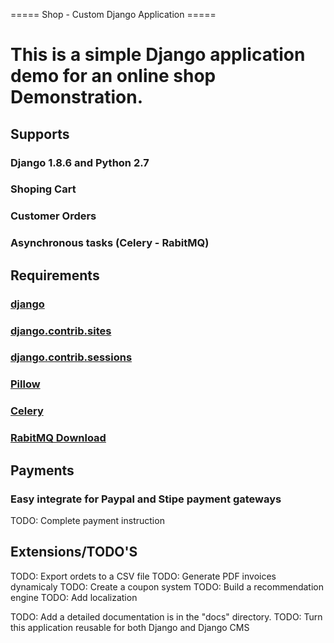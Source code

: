 ===== Shop - Custom Django Application =====

# This is a simple Django application demo for an online shop Demonstration.

## Supports
### Django 1.8.6 and Python 2.7
### Shoping Cart
### Customer Orders
### Asynchronous tasks (Celery - RabitMQ)

## Requirements
### [django](https://www.djangoproject.com/download/)
### [django.contrib.sites](https://docs.djangoproject.com/en/1.8/ref/contrib/sites/)
### [django.contrib.sessions](https://docs.djangoproject.com/en/1.8/ref/settings/#sessions)
### [Pillow]()
### [Celery](http://celery.readthedocs.org/en/latest/)
### [RabitMQ Download](https://www.rabbitmq.com/download.html)


## Payments
### Easy integrate for Paypal and Stipe payment gateways
TODO: Complete payment instruction

## Extensions/TODO'S
TODO: Export ordets to a CSV file
TODO: Generate PDF invoices dynamicaly
TODO: Create a coupon system
TODO: Build a recommendation engine
TODO: Add localization

TODO: Add a detailed documentation is in the "docs" directory.
TODO: Turn this application reusable for both Django and Django CMS

